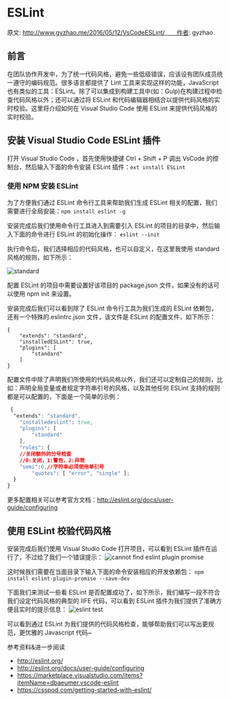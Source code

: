 # ESLint

原文: http://www.gyzhao.me/2016/05/12/VsCodeESLint/　　作者: gyzhao

## 前言

在团队协作开发中，为了统一代码风格，避免一些低级错误，应该设有团队成员统一遵守的编码规范。很多语言都提供了 Lint 工具来实现这样的功能，JavaScript 也有类似的工具：ESLint。除了可以集成到构建工具中(如：Gulp)在构建过程中检查代码风格以外；还可以通过将 ESLint 和代码编辑器相结合以提供代码风格的实时校验。这里将介绍如何在 Visual Studio Code 使用 ESLint 来提供代码风格的实时校验。

## 安装 Visual Studio Code ESLint 插件

打开 Visual Studio Code ，首先使用快捷键 Ctrl + Shift + P 调出 VsCode 的控制台，然后输入下面的命令安装 ESLint 插件：`ext install ESLint`

### 使用 NPM 安装 ESLint

为了方便我们通过 ESLint 命令行工具来帮助我们生成 ESLint 相关的配置，我们需要进行全局安装：`npm install eslint -g`

安装完成后我们使用命令行工具进入到需要引入 ESLint 的项目的目录中，然后输入下面的命令进行 ESLint 的初始化操作： `eslint --init`

执行命令后，我们选择相应的代码风格，也可以自定义，在这里我使用 standard 风格的规则，如下所示：

![standard](http://7xrkzy.com1.z0.glb.clouddn.com/install-eslint-package.gif)

配置 ESLint 的项目中需要设置好该项目的 package.json 文件，如果没有的话可以使用 npm init 来设置。

安装完成后我们可以看到除了 ESLint 命令行工具为我们生成的 ESLint 依赖包，还有一个特殊的.eslintrc.json 文件，该文件是 ESLint 的配置文件，如下所示：

```
{
    "extends": "standard",
    "installedESLint": true,
    "plugins": [
        "standard"
    ]
}
```

配置文件中除了声明我们所使用的代码风格以外，我们还可以定制自己的规则，比如：声明全局变量或者规定字符串引号的风格，以及其他任何 ESLint 支持的规则都是可以配置的，下面是一个简单的示例：

```css
 {
  "extends": "standard",
    "installedeslint": true,
    "plugins": [
        "standard"
    ],
    "rules": {
    //关闭额外的分号检查
    //0:关闭，1:警告，2:异常
    "semi":0,//字符串必须使用单引号
        "quotes": [ "error", "single" ];
  }
}
```

更多配置相关可以参考官方文档：http://eslint.org/docs/user-guide/configuring

## 使用 ESLint 校验代码风格

安装完成后我们使用 Visual Studio Code 打开项目，可以看到 ESLint 插件在运行了，不过给了我们一个错误提示： ![cannot find eslint plugin promise](http://7xrkzy.com1.z0.glb.clouddn.com/cannot-find-eslint-plugin-promise.PNG)

这时候我们需要在当面目录下输入下面的命令安装相应的开发依赖包： `npm install eslint-plugin-promise --save-dev`

下面我们来测试一些看 ESLint 是否配置成功了，如下所示，我们编写一段不符合我们设定代码风格的典型的 IIFE 代码，可以看到 ESLint 插件为我们提供了准确方便且实时的提示信息： ![eslint test](http://7xrkzy.com1.z0.glb.clouddn.com/eslint-test.gif)

可以看到通过 ESLint 为我们提供的代码风格检查，能够帮助我们可以写出更规范，更优雅的 Javascript 代码~

参考资料&进一步阅读

- http://eslint.org/
- http://eslint.org/docs/user-guide/configuring
- https://marketplace.visualstudio.com/items?itemName=dbaeumer.vscode-eslint
- https://csspod.com/getting-started-with-eslint/
